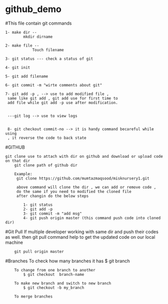 # github_demo

#This file contain git commands 

    1- make dir --
            mkdir dirname
    
    2- make file --
                Touch filename 
     
    3- git status --- check a status of git 
     
    4- git init
    
    5- git add filename
    
    6- git commit -m "wirte comments about git"
    
    7- git add -p , --> use to add modified file ,
     same like git add , git add use for first time to 
     add file while git add -p use after modification.
     
     
     ---git log --> use to view logs 
     
     
     8- git checkout commit-no --> it is handy command becareful while using
     , it reverse the code to back state

#GITHUB 
    
    git clone use to attach with dir on github and download or upload code on that dir
        git clone path of github dir
        
        Example:
         git clone https://github.com/mumtazmaqsood/misknursery1.git
         
         above command will clone the dir , we can add or remove code , 
         do the same if you need to modified the cloned file
         after changin do the below steps
            
            1- git status
            2- git add -p
            3- git commit -m "add msg"
            4- git push origin master (this command push code into cloned dir)
    
   #Git Pull
    If multiple developer working with same dir and push their codes as well. then
    git pull command help to get the updated code on our local machine
    
        git pull origin master 
     
   #Branches
        To check how many branches it has 
            $ git branch
            
        To change from one branch to another 
            $ git checkout  branch-name 
         
        To make new branch and switch to new branch
            $ git checkout -b my_branch
        
        To merge branches 
         